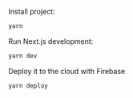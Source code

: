 Install project:

```bash
yarn
```

Run Next.js development:

```bash
yarn dev
```

Deploy it to the cloud with Firebase

```bash
yarn deploy
```